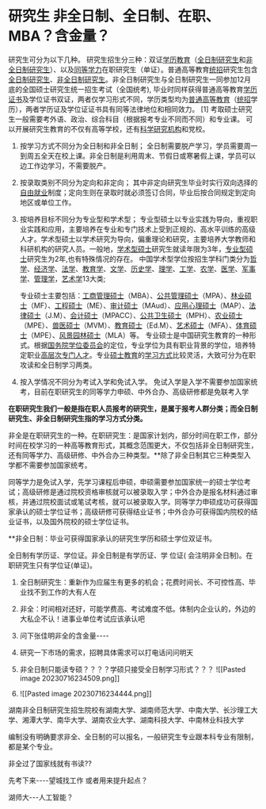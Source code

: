 
# 研究生 非全日制、全日制、在职、MBA？含金量？

研究生可分为以下几种。
研究生招生分三种：双证[学历教育](https://baike.baidu.com/item/%E5%AD%A6%E5%8E%86%E6%95%99%E8%82%B2/10592032?fromModule=lemma_inlink)（[全日制研究生](https://baike.baidu.com/item/%E5%85%A8%E6%97%A5%E5%88%B6%E7%A0%94%E7%A9%B6%E7%94%9F/10588952?fromModule=lemma_inlink)和[非全日制研究生](https://baike.baidu.com/item/%E9%9D%9E%E5%85%A8%E6%97%A5%E5%88%B6%E7%A0%94%E7%A9%B6%E7%94%9F/2607200?fromModule=lemma_inlink)）、以及[同等学力](https://baike.baidu.com/item/%E5%90%8C%E7%AD%89%E5%AD%A6%E5%8A%9B/257821?fromModule=lemma_inlink)在职研究生（单证）。普通高等教育[统招](https://baike.baidu.com/item/%E7%BB%9F%E6%8B%9B/8593172?fromModule=lemma_inlink)研究生包含[全日制研究生](https://baike.baidu.com/item/%E5%85%A8%E6%97%A5%E5%88%B6%E7%A0%94%E7%A9%B6%E7%94%9F/10588952?fromModule=lemma_inlink)、[非全日制研究生](https://baike.baidu.com/item/%E9%9D%9E%E5%85%A8%E6%97%A5%E5%88%B6%E7%A0%94%E7%A9%B6%E7%94%9F/2607200?fromModule=lemma_inlink)。非全日制研究生与全日制研究生一同参加12月底的全国硕士研究生统一招生考试（全国统考), 毕业时同样获得普通高等教育[学历证书](https://baike.baidu.com/item/%E5%AD%A6%E5%8E%86%E8%AF%81%E4%B9%A6/8672525?fromModule=lemma_inlink)及学位证书双证，两者仅学习形式不同，学历类型均为[普通高等教育](https://baike.baidu.com/item/%E6%99%AE%E9%80%9A%E9%AB%98%E7%AD%89%E6%95%99%E8%82%B2/4806417?fromModule=lemma_inlink)（[统招](https://baike.baidu.com/item/%E7%BB%9F%E6%8B%9B/8593172?fromModule=lemma_inlink)学历），两者学历证及学位证证书具有同等法律地位和相同效力。 [1]
考取硕士研究生一般需要考外语、政治、综合科目（根据报考专业不同而不同）和专业课。
可以开展研究生教育的不仅有高等学校，还有[科学研究机构](https://baike.baidu.com/item/%E7%A7%91%E5%AD%A6%E7%A0%94%E7%A9%B6%E6%9C%BA%E6%9E%84/53531962?fromModule=lemma_inlink)和党校。
1. 按学习方式不同分为全日制和非全日制；
	全日制需要脱产学习，学员需要周一到周五全天在校上课。非全日制是利用周末、节假日或寒暑假上课，学员可以边工作边学习，不需要脱产。
2. 按录取类别不同分为定向和非定向；
	其中非定向研究生毕业时实行双向选择的[自由就业](https://baike.baidu.com/item/%E8%87%AA%E7%94%B1%E5%B0%B1%E4%B8%9A/5363258?fromModule=lemma_inlink)制度；定向生则在录取时就必须签订合同，毕业后按合同规定到定向地区或单位工作。
3. 按培养目标不同分为专业型和学术型；
	专业型硕士以专业实践为导向，重视职业实践和应用，主要培养在专业和专门技术上受到正规的、高水平训练的高级人才。学术型硕士以学术研究为导向，偏重理论和研究，主要培养大学教师和科研机构的研究人员。一般地，[学术型硕士](https://baike.baidu.com/item/%E5%AD%A6%E6%9C%AF%E5%9E%8B%E7%A1%95%E5%A3%AB/4791075?fromModule=lemma_inlink)研究生就读年限为3年，[专业型硕士](https://baike.baidu.com/item/%E4%B8%93%E4%B8%9A%E5%9E%8B%E7%A1%95%E5%A3%AB/4541412?fromModule=lemma_inlink)研究生为2年,也有特殊情况的存在。
	中国学术型学位按招生学科门类分为[哲学](https://baike.baidu.com/item/%E5%93%B2%E5%AD%A6/140608?fromModule=lemma_inlink)、[经济学](https://baike.baidu.com/item/%E7%BB%8F%E6%B5%8E%E5%AD%A6/24596888?fromModule=lemma_inlink)、[法学](https://baike.baidu.com/item/%E6%B3%95%E5%AD%A6/23558?fromModule=lemma_inlink)、[教育学](https://baike.baidu.com/item/%E6%95%99%E8%82%B2%E5%AD%A6/784408?fromModule=lemma_inlink)、[文学](https://baike.baidu.com/item/%E6%96%87%E5%AD%A6/6437?fromModule=lemma_inlink)、[历史学](https://baike.baidu.com/item/%E5%8E%86%E5%8F%B2%E5%AD%A6/1712099?fromModule=lemma_inlink)、[理学](https://baike.baidu.com/item/%E7%90%86%E5%AD%A6/75356?fromModule=lemma_inlink)、[工学](https://baike.baidu.com/item/%E5%B7%A5%E5%AD%A6/8585972?fromModule=lemma_inlink)、[农学](https://baike.baidu.com/item/%E5%86%9C%E5%AD%A6/1808917?fromModule=lemma_inlink)、[医学](https://baike.baidu.com/item/%E5%8C%BB%E5%AD%A6/843?fromModule=lemma_inlink)、[军事学](https://baike.baidu.com/item/%E5%86%9B%E4%BA%8B%E5%AD%A6/1405938?fromModule=lemma_inlink)、[管理学](https://baike.baidu.com/item/%E7%AE%A1%E7%90%86%E5%AD%A6/250?fromModule=lemma_inlink)，[艺术学](https://baike.baidu.com/item/%E8%89%BA%E6%9C%AF%E5%AD%A6/3362725?fromModule=lemma_inlink)13大类; 
	
	专业硕士主要包括：[工商管理硕士](https://baike.baidu.com/item/%E5%B7%A5%E5%95%86%E7%AE%A1%E7%90%86%E7%A1%95%E5%A3%AB?fromModule=lemma_inlink)（MBA）、[公共管理硕士](https://baike.baidu.com/item/%E5%85%AC%E5%85%B1%E7%AE%A1%E7%90%86%E7%A1%95%E5%A3%AB/3814610?fromModule=lemma_inlink)（MPA）、[林业硕士](https://baike.baidu.com/item/%E6%9E%97%E4%B8%9A%E7%A1%95%E5%A3%AB/3476154?fromModule=lemma_inlink)（MF）、[工程硕士](https://baike.baidu.com/item/%E5%B7%A5%E7%A8%8B%E7%A1%95%E5%A3%AB/237014?fromModule=lemma_inlink)（ME）、[审计硕士](https://baike.baidu.com/item/%E5%AE%A1%E8%AE%A1%E7%A1%95%E5%A3%AB/8923180?fromModule=lemma_inlink)（MAud）、[应用心理硕士](https://baike.baidu.com/item/%E5%BA%94%E7%94%A8%E5%BF%83%E7%90%86%E7%A1%95%E5%A3%AB/3475632?fromModule=lemma_inlink)（MAP）、[法律硕士](https://baike.baidu.com/item/%E6%B3%95%E5%BE%8B%E7%A1%95%E5%A3%AB/2646602?fromModule=lemma_inlink)（J.M）、[会计硕士](https://baike.baidu.com/item/%E4%BC%9A%E8%AE%A1%E7%A1%95%E5%A3%AB/9029459?fromModule=lemma_inlink)（MPACC）、[公共卫生硕士](https://baike.baidu.com/item/%E5%85%AC%E5%85%B1%E5%8D%AB%E7%94%9F%E7%A1%95%E5%A3%AB/4191757?fromModule=lemma_inlink)（MPH）、[农业硕士](https://baike.baidu.com/item/%E5%86%9C%E4%B8%9A%E7%A1%95%E5%A3%AB/16261464?fromModule=lemma_inlink)（MPE）、[兽医硕士](https://baike.baidu.com/item/%E5%85%BD%E5%8C%BB%E7%A1%95%E5%A3%AB/9648565?fromModule=lemma_inlink)（MVM）、[教育硕士](https://baike.baidu.com/item/%E6%95%99%E8%82%B2%E7%A1%95%E5%A3%AB/147333?fromModule=lemma_inlink)（Ed.M）、[艺术硕士](https://baike.baidu.com/item/%E8%89%BA%E6%9C%AF%E7%A1%95%E5%A3%AB/6203783?fromModule=lemma_inlink)（MFA）、[体育硕士](https://baike.baidu.com/item/%E4%BD%93%E8%82%B2%E7%A1%95%E5%A3%AB/9648448?fromModule=lemma_inlink)（MPE）、[风景园林硕士](https://baike.baidu.com/item/%E9%A3%8E%E6%99%AF%E5%9B%AD%E6%9E%97%E7%A1%95%E5%A3%AB/9648826?fromModule=lemma_inlink)（MLA）等。
	专业硕士是中国研究生教育的一种形式。根据[国务院学位委员会](https://baike.baidu.com/item/%E5%9B%BD%E5%8A%A1%E9%99%A2%E5%AD%A6%E4%BD%8D%E5%A7%94%E5%91%98%E4%BC%9A/4449163?fromModule=lemma_inlink)的定位，专业学位为具有职业背景的学位，培养特定职业[高层次专门人才](https://baike.baidu.com/item/%E9%AB%98%E5%B1%82%E6%AC%A1%E4%B8%93%E9%97%A8%E4%BA%BA%E6%89%8D/49731447?fromModule=lemma_inlink)。专业[硕士教育](https://baike.baidu.com/item/%E7%A1%95%E5%A3%AB%E6%95%99%E8%82%B2/23809838?fromModule=lemma_inlink)的[学习方式](https://baike.baidu.com/item/%E5%AD%A6%E4%B9%A0%E6%96%B9%E5%BC%8F/123208?fromModule=lemma_inlink)比较灵活，大致可分为在职攻读和全日制学习两类。
1. 按入学情况不同分为考试入学和免试入学。
	免试入学是入学不需要参加国家统考，目前在职研究生的同等学力申硕、中外合办、高级研修都是免联考入学

**在职研究生我们一般是指在职人员报考的研究生，是属于报考人群分类；而全日制研究生、非全日制研究生指的学习方式分类。**

非全是在职研究生的一种。在职研究生：是国家计划内，部分时间在职工作，部分时间在校学习的一种高等教育形式，其概念范围更大，不仅包括非全日制研究生，还有同等学力、高级研修、中外合办三种类型。**除了非全日制其它三种类型入学都不需要参加国家统考。

同等学力是免试入学，先学习课程后申硕，申硕需要参加国家统一的硕士学位考试；高级研修是通过院校资格审核就可以被录取入学；中外合办是报名材料通过审核，并通过院校面试或笔试考核，就可以被录取入学。同等学力申硕成功可获得国家承认的硕士学位证书；高级研修可获得结业证书；中外合办可获得国内院校的结业证书，以及国外院校的硕士学位证书。

**非全日制：毕业可获得国家承认的研究生学历和硕士学位双证书。

全日制有学历证、学位证。非全日制是有学历证、学 位证( 会注明非全日制)。在职研究生只有学位证(单证)。

  1. 全日制研究生：重新作为应届生有更多的机会；花费时间长、不可控性高、毕业找不到工作的大有人在
  2. 非全：时间相对还好，可能学费高、考试难度不低。体制内企业认的，外边的大私企不认！进事业单位考试应该承认吧
  3. 问下张佳明非全的含金量----
  4. 研究一下市场的需求，招聘具体需求可以打电话问问明天
  5. 非全日制只能读专硕？？？？学硕只接受全日制学习形式？？？
   ![[Pasted image 20230716234509.png]]

  1. ![[Pasted image 20230716234444.png]]




湖南非全日制研究生招生院校有湖南大学、湖南师范大学、中南大学、长沙理工大学、湘潭大学、南华大学、湖南农业大学、湖南科技大学、中南林业科技大学


编制没有明确要求非全、全日制的可以报名，一般研究生专业跟本科专业有限制，都是某个专业。

非全过了国家线就有书读??

先考下来----望城找工作  或者用来提升起点？

湖师大---人工智能？